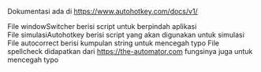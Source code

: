 Dokumentasi ada di https://www.autohotkey.com/docs/v1/

File windowSwitcher berisi script untuk berpindah aplikasi  
File simulasiAutohotkey berisi script yang akan digunakan untuk simulasi 
File autocorrect berisi kumpulan string untuk mencegah typo
File spellcheck didapatkan dari https://the-automator.com fungsinya juga untuk mencegah typo  
